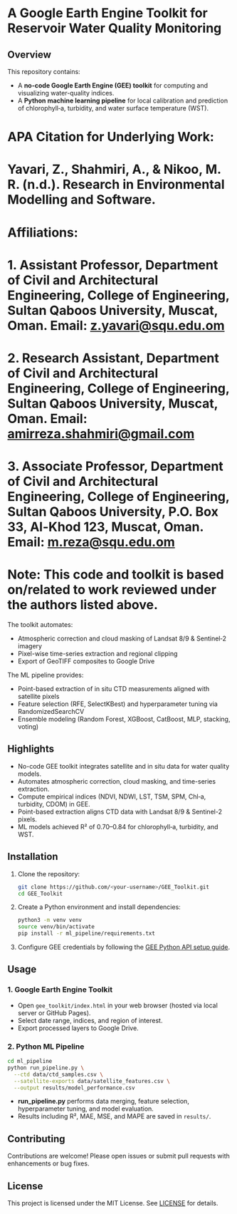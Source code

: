 # A Google Earth Engine Toolkit for Reservoir Water Quality Monitoring

## Overview

This repository contains:

* A **no-code Google Earth Engine (GEE) toolkit** for computing and visualizing water-quality indices.
* A **Python machine learning pipeline** for local calibration and prediction of chlorophyll‑a, turbidity, and water surface temperature (WST).

# APA Citation for Underlying Work:
# Yavari, Z., Shahmiri, A., & Nikoo, M. R. (n.d.). Research in Environmental Modelling and Software.
# Affiliations:
# 1. Assistant Professor, Department of Civil and Architectural Engineering, College of Engineering, Sultan Qaboos University, Muscat, Oman. Email: z.yavari@squ.edu.om
# 2. Research Assistant, Department of Civil and Architectural Engineering, College of Engineering, Sultan Qaboos University, Muscat, Oman. Email: amirreza.shahmiri@gmail.com
# 3. Associate Professor, Department of Civil and Architectural Engineering, College of Engineering, Sultan Qaboos University, P.O. Box 33, Al-Khod 123, Muscat, Oman. Email: m.reza@squ.edu.om
#
# Note: This code and toolkit is based on/related to work reviewed under the authors listed above.

The toolkit automates:

* Atmospheric correction and cloud masking of Landsat 8/9 & Sentinel‑2 imagery
* Pixel-wise time-series extraction and regional clipping
* Export of GeoTIFF composites to Google Drive

The ML pipeline provides:

* Point-based extraction of in situ CTD measurements aligned with satellite pixels
* Feature selection (RFE, SelectKBest) and hyperparameter tuning via RandomizedSearchCV
* Ensemble modeling (Random Forest, XGBoost, CatBoost, MLP, stacking, voting)

## Highlights

* No-code GEE toolkit integrates satellite and in situ data for water quality models.
* Automates atmospheric correction, cloud masking, and time-series extraction.
* Compute empirical indices (NDVI, NDWI, LST, TSM, SPM, Chl‑a, turbidity, CDOM) in GEE.
* Point-based extraction aligns CTD data with Landsat 8/9 & Sentinel-2 pixels.
* ML models achieved R² of 0.70–0.84 for chlorophyll‑a, turbidity, and WST.


## Installation

1. Clone the repository:

   ```bash
   git clone https://github.com/<your-username>/GEE_Toolkit.git
   cd GEE_Toolkit
   ```
2. Create a Python environment and install dependencies:

   ```bash
   python3 -m venv venv
   source venv/bin/activate
   pip install -r ml_pipeline/requirements.txt
   ```
3. Configure GEE credentials by following the [GEE Python API setup guide](https://developers.google.com/earth-engine/python_install).

## Usage

### 1. Google Earth Engine Toolkit

* Open `gee_toolkit/index.html` in your web browser (hosted via local server or GitHub Pages).
* Select date range, indices, and region of interest.
* Export processed layers to Google Drive.

### 2. Python ML Pipeline

```bash
cd ml_pipeline
python run_pipeline.py \
  --ctd data/ctd_samples.csv \
  --satellite-exports data/satellite_features.csv \
  --output results/model_performance.csv
```

* **run\_pipeline.py** performs data merging, feature selection, hyperparameter tuning, and model evaluation.
* Results including R², MAE, MSE, and MAPE are saved in `results/`.

## Contributing

Contributions are welcome! Please open issues or submit pull requests with enhancements or bug fixes.

## License

This project is licensed under the MIT License. See [LICENSE](LICENSE) for details.
